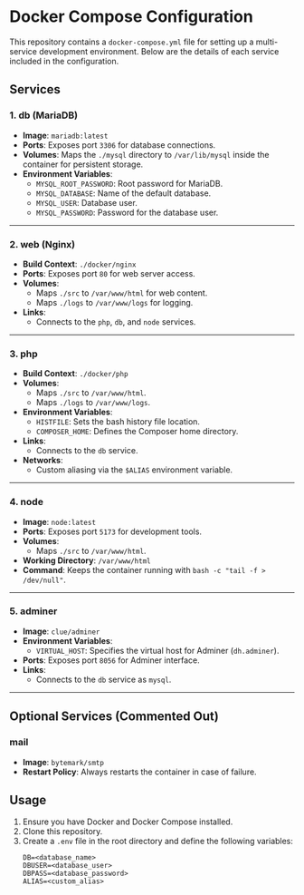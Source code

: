 # Docker Compose Configuration

This repository contains a `docker-compose.yml` file for setting up a multi-service development environment. Below are the details of each service included in the configuration.

## Services

### 1. **db (MariaDB)**
- **Image**: `mariadb:latest`
- **Ports**: Exposes port `3306` for database connections.
- **Volumes**: Maps the `./mysql` directory to `/var/lib/mysql` inside the container for persistent storage.
- **Environment Variables**:
  - `MYSQL_ROOT_PASSWORD`: Root password for MariaDB.
  - `MYSQL_DATABASE`: Name of the default database.
  - `MYSQL_USER`: Database user.
  - `MYSQL_PASSWORD`: Password for the database user.

---

### 2. **web (Nginx)**
- **Build Context**: `./docker/nginx`
- **Ports**: Exposes port `80` for web server access.
- **Volumes**:
  - Maps `./src` to `/var/www/html` for web content.
  - Maps `./logs` to `/var/www/logs` for logging.
- **Links**:
  - Connects to the `php`, `db`, and `node` services.

---

### 3. **php**
- **Build Context**: `./docker/php`
- **Volumes**:
  - Maps `./src` to `/var/www/html`.
  - Maps `./logs` to `/var/www/logs`.
- **Environment Variables**:
  - `HISTFILE`: Sets the bash history file location.
  - `COMPOSER_HOME`: Defines the Composer home directory.
- **Links**:
  - Connects to the `db` service.
- **Networks**:
  - Custom aliasing via the `$ALIAS` environment variable.

---

### 4. **node**
- **Image**: `node:latest`
- **Ports**: Exposes port `5173` for development tools.
- **Volumes**:
  - Maps `./src` to `/var/www/html`.
- **Working Directory**: `/var/www/html`
- **Command**: Keeps the container running with `bash -c "tail -f > /dev/null"`.

---

### 5. **adminer**
- **Image**: `clue/adminer`
- **Environment Variables**:
  - `VIRTUAL_HOST`: Specifies the virtual host for Adminer (`dh.adminer`).
- **Ports**: Exposes port `8056` for Adminer interface.
- **Links**:
  - Connects to the `db` service as `mysql`.

---

## Optional Services (Commented Out)
### mail
- **Image**: `bytemark/smtp`
- **Restart Policy**: Always restarts the container in case of failure.

## Usage

1. Ensure you have Docker and Docker Compose installed.
2. Clone this repository.
3. Create a `.env` file in the root directory and define the following variables:
   ```env
   DB=<database_name>
   DBUSER=<database_user>
   DBPASS=<database_password>
   ALIAS=<custom_alias>
